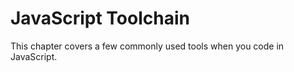 # JavaScript Toolchain

This chapter covers a few commonly used tools when you code in JavaScript.

